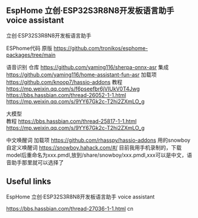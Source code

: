 
## EspHome  立创·ESP32S3R8N8开发板语言助手 voice assistant

立创·ESP32S3R8N8开发板语言助手



ESPhome代码
    原版 https://github.com/tronikos/esphome-packages/tree/main


语音识别
    仓库 https://github.com/yaming116/sherpa-onnx-asr
    集成 https://github.com/yaming116/home-assistant-fun-asr
    加载项 https://github.com/knoop7/hassio-addons
    教程 https://mp.weixin.qq.com/s/f6pseefbr6jVIUkV0T4Jwg  https://bbs.hassbian.com/thread-26052-1-1.html https://mp.weixin.qq.com/s/9YY67Gk2c-T2hi2ZXmLO_g


大模型   
    教程 https://bbs.hassbian.com/thread-25817-1-1.html https://mp.weixin.qq.com/s/9YY67Gk2c-T2hi2ZXmLO_g


中文唤醒词
    加载项 https://github.com/rhasspy/hassio-addons    用的snowboy    自定义唤醒词 https://snowboy.hahack.com/#/  目前我用手机录制的，下载model后重命名为xxx.pmdl,放到/share/snowboy/xxx.pmdl,xxx可以是中文，语音助手那里就可以选择了









## Useful links

EspHome  立创·ESP32S3R8N8开发板语言助手 voice assistant

https://bbs.hassbian.com/thread-27036-1-1.html cn

